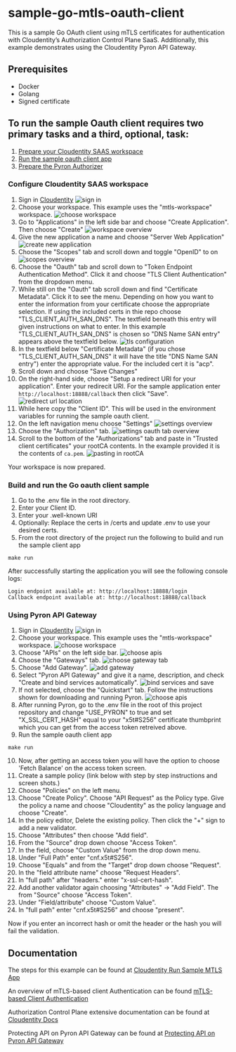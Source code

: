 # sample-go-mtls-oauth-client

This is a sample Go OAuth client using mTLS certificates for authentication with Cloudentity’s Authorization Control Plane SaaS. Additionally, this example demonstrates 
using the Cloudentity Pyron API Gateway.

## Prerequisites

* Docker
* Golang
* Signed certificate

## To run the sample Oauth client requires two primary tasks and a third, optional, task:
1. [Prepare your Cloudentity SAAS workspace](#configure-cloudentity-saas-workspace)
2. [Run the sample oauth client app](#build-and-run-the-go-oauth-client-sample)
3. [Prepare the Pyron Authorizer](#using-pyron-api-gateway)

### Configure Cloudentity SAAS workspace
1. Sign in [Cloudentity](https://authz.cloudentity.io/)
![sign in](https://docs.authorization.cloudentity.com/uploads/tut_auth_login.png)
2. Choose your workspace. This example uses the "mtls-workspace" workspace.
![choose workspace](https://docs.authorization.cloudentity.com/uploads/tut_mtls_select_workspace.png)
3. Go to "Applications" in the left side bar and choose "Create Application". Then choose "Create"
![workspace overview](https://github.com/cloudentity/sample-go-mtls-oauth-client/blob/feature/aut-5045/img/crea-ap.png?raw=true)
4. Give the new application a name and choose "Server Web Application"
![create new application](https://docs.authorization.cloudentity.com/uploads/tut_mtls_provide_new_app_details.png)
5. Choose the "Scopes" tab and scroll down and toggle "OpenID" to on
![scopes overview](https://docs.authorization.cloudentity.com/uploads/tut_mtls_provide_new_app_scopes.png)
6. Choose the "Oauth" tab and scroll down to "Token Endpoint Authentication Method". Click it and choose "TLS Client Authentication" from the dropdown menu.
7. While still on the "Oauth" tab scroll down and find "Certificate Metadata". Click it to see the menu. Depending on how you want to enter the information from your certificate choose the appropriate selection. If using the included certs in thie repo choose "TLS_CLIENT_AUTH_SAN_DNS". The textfield beneath this entry will given instructions on what to enter. In this example "TLS_CLIENT_AUTH_SAN_DNS" is chosen so "DNS Name SAN entry" appears above the textfield below.
![tls configuration](https://github.com/cloudentity/sample-go-mtls-oauth-client/blob/feature/aut-5045/img/tls-cl-au.png?raw=true)
8. In the textfield below "Certificate Metadata" (if you chose "TLS_CLIENT_AUTH_SAN_DNS" it will have the title "DNS Name SAN entry") enter the appropriate value. For the included cert it is "acp".
9. Scroll down and choose "Save Changes"
10. On the right-hand side, choose "Setup a redirect URI for your application". Enter your redirecit URI. For the sample application enter `http://localhost:18888/callback` then click "Save".
![redirect url location](https://github.com/cloudentity/sample-go-mtls-oauth-client/blob/feature/aut-5045/img/redi.png?raw=true)
11. While here copy the "Client ID". This will be used in the environment variables for running the sample oauth client.
12. On the left navigation menu choose "Settings"
![settings overview](https://docs.authorization.cloudentity.com/uploads/tut_mtls_select_settings_auth.png)
13. Choose the "Authorization" tab.
![settings oauth tab overview](https://github.com/cloudentity/sample-go-mtls-oauth-client/blob/feature/aut-5045/img/oau-ta.png?raw=true)
14. Scroll to the bottom of the "Authorizations" tab and paste in "Trusted client certificates" your rootCA contents. In the example provided it is the contents of `ca.pem`.
![pasting in rootCA](https://docs.authorization.cloudentity.com/uploads/tut_mtls_add_root_ca.png)

Your workspace is now prepared. 

### Build and run the Go oauth client sample

1. Go to the .env file in the root directory.
2. Enter your Client ID.
3. Enter your .well-known URI
4. Optionally: Replace the certs in /certs and update .env to use your desired certs. 
5. From the root directory of the project run the following to build and run the sample client app
```
make run
```
After successfully starting the application you will see the following console logs:

```
Login endpoint available at: http://localhost:18888/login
Callback endpoint available at: http://localhost:18888/callback
```

### Using Pyron API Gateway

1. Sign in [Cloudentity](https://authz.cloudentity.io/)
![sign in](https://docs.authorization.cloudentity.com/uploads/tut_auth_login.png)
2. Choose your workspace. This example uses the "mtls-workspace" workspace.
![choose workspace](https://docs.authorization.cloudentity.com/uploads/tut_mtls_select_workspace.png)
3. Choose "APIs" on the left side bar.
![choose apis](https://github.com/cloudentity/sample-go-mtls-oauth-client/blob/feature/aut-5045/img/apis.png?raw=true)
4. Choose the "Gateways" tab.
![choose gateway tab](https://github.com/cloudentity/sample-go-mtls-oauth-client/blob/feature/aut-5045/img/gtwy_tab.png?raw=true)
5. Choose "Add Gateway".
![add gateway](https://github.com/cloudentity/sample-go-mtls-oauth-client/blob/feature/aut-5045/img/add_gtwy.png?raw=true)
6. Select "Pyron API Gateway" and give it a name, description, and check "Create and bind services automatically".
![bind services and save](https://github.com/cloudentity/sample-go-mtls-oauth-client/blob/feature/aut-5045/img/bind.png?raw=true)
7. If not selected, choose the "Quickstart" tab. Follow the instructions shown for downloading and running Pyron.
![choose apis](https://github.com/cloudentity/sample-go-mtls-oauth-client/blob/feature/aut-5045/img/quickstart.png?raw=true)
8. After running Pyron, go to the .env file in the root of this project repository and change "USE_PYRON" to true and set "X_SSL_CERT_HASH" equal to your "x5t#S256"
   certificate thumbprint which you can get from the access token retreived above.
9. Run the sample oauth client app
```
make run
```
10. Now, after getting an access token you will have the option to choose 'Fetch Balance' on the access token screen.
11. Create a sample policy (link below with step by step instructions and screen shots.)
 1. Choose "Policies" on the left menu.
 2. Choose "Create Policy". Choose "API Request" as the Policy type. Give the policy a name and choose "Cloudentity" as the policy language and choose "Create".
 3. In the policy editor, Delete the existing policy. Then click the "+" sign to add a new validator.
 4. Choose "Attributes" then choose "Add field".
 5. From the "Source" drop down choose "Access Token".
 6. In the field, choose "Custom Value" from the drop down menu.
 7. Under "Full Path" enter "cnf.x5t#S256".
 8. Choose "Equals" and from the "Target" drop down choose "Request".
 9. In the "field attribute name" choose "Request Headers". 
 10. In "full path" after "headers." enter "x-ssl-cert-hash".
 11. Add another validator again choosing "Attributes" -> "Add Field". The from "Source" choose "Access Token". 
 12. Under "Field/attribute" choose "Custom Value".
 13. In "full path" enter "cnf.x5t#S256" and choose "present".

Now if you enter an incorrect hash or omit the header or the hash you will fail the validation.

## Documentation

The steps for this example can be found at
[Cloudentity Run Sample MTLS App](https://docs.authorization.cloudentity.com/guides/developer/mtls/?q=mtls#run-sample-application)

An overview of mTLS-based client Authentication can be found
[mTLS-based Client Authentication](https://docs.authorization.cloudentity.com/features/oauth/client_auth/tls_client_auth/?q=mtls)

Authorization Control Plane extensive documentation can be found at [Cloudentity Docs](https://docs.authorization.cloudentity.com/)

Protecting API on Pyron API Gateway can be found at [Protecting API on Pyron API Gateway](https://docs.authorization.cloudentity.com/guides/developer/protect/pyron/pyron/?q=pyron)